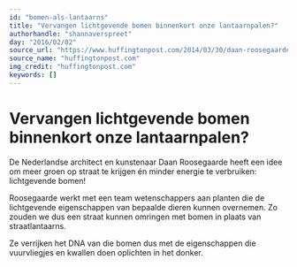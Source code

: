 ```yaml
---
id: "bomen-als-lantaarns"
title: "Vervangen lichtgevende bomen binnenkort onze lantaarnpalen?"
authorhandle: "shannaverspreet"
day: "2016/02/02"
source_url: "https://www.huffingtonpost.com/2014/03/30/daan-roosegaarde_n_5044578.html"
source_name: "huffingtonpost.com"
img_credit: "huffingtonpost.com"
keywords: []
---
```

# Vervangen lichtgevende bomen binnenkort onze lantaarnpalen?
De Nederlandse architect en kunstenaar Daan Roosegaarde heeft een idee om meer groen op straat te krijgen én minder energie te verbruiken: lichtgevende bomen!

Roosegaarde werkt met een team wetenschappers aan planten die de lichtgevende eigenschappen van bepaalde dieren kunnen overnemen. Zo zouden we dus een straat kunnen omringen met bomen in plaats van straatlantaarns.

Ze verrijken het DNA van die bomen dus met de eigenschappen die vuurvliegjes en kwallen doen oplichten in het donker.